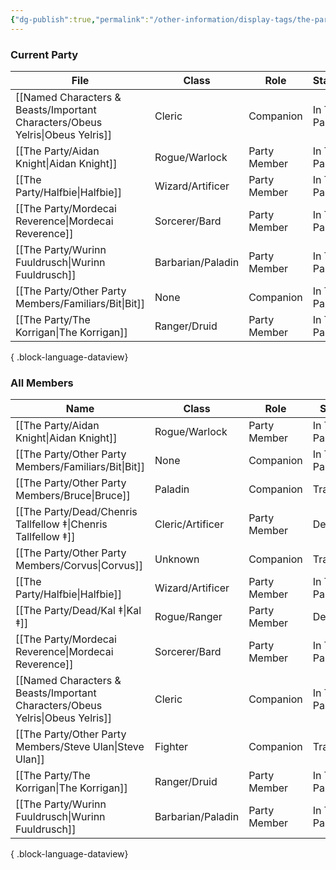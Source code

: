 ```yaml
---
{"dg-publish":true,"permalink":"/other-information/display-tags/the-party/","hideInGraph":true,"updated":"2025-01-01T13:10:13.404+00:00"}
---
```


### Current Party
| File                                                                             | Class             | Role         | Status       | Home Nation     | Home Town       |
| -------------------------------------------------------------------------------- | ----------------- | ------------ | ------------ | --------------- | --------------- |
| [[Named Characters & Beasts/Important Characters/Obeus Yelris\|Obeus Yelris]] | Cleric            | Companion    | In The Party | Ehobel          | Ishnmel         |
| [[The Party/Aidan Knight\|Aidan Knight]]                                      | Rogue/Warlock     | Party Member | In The Party | Unknown/Unclear | Unknown/Unclear |
| [[The Party/Halfbie\|Halfbie]]                                                | Wizard/Artificer  | Party Member | In The Party | Kearlin Atoll   | Paraton         |
| [[The Party/Mordecai Reverence\|Mordecai Reverence]]                          | Sorcerer/Bard     | Party Member | In The Party | Uvam Dynasty    | Yokotori        |
| [[The Party/Wurinn Fuuldrusch\|Wurinn Fuuldrusch]]                            | Barbarian/Paladin | Party Member | In The Party | The Tulan Fort  | The Tulan Fort  |
| [[The Party/Other Party Members/Familiars/Bit\|Bit]]                          | None              | Companion    | In The Party | Itone           | Uti's Cave      |
| [[The Party/The Korrigan\|The Korrigan]]                                      | Ranger/Druid      | Party Member | In The Party | The Feywilds    | Seelie Court    |

{ .block-language-dataview}

### All Members
| Name                                                                             | Class             | Role         | Status       |
| -------------------------------------------------------------------------------- | ----------------- | ------------ | ------------ |
| [[The Party/Aidan Knight\|Aidan Knight]]                                      | Rogue/Warlock     | Party Member | In The Party |
| [[The Party/Other Party Members/Familiars/Bit\|Bit]]                          | None              | Companion    | In The Party |
| [[The Party/Other Party Members/Bruce\|Bruce]]                                | Paladin           | Companion    | Travelling   |
| [[The Party/Dead/Chenris Tallfellow ‡\|Chenris Tallfellow ‡]]                 | Cleric/Artificer  | Party Member | Dead         |
| [[The Party/Other Party Members/Corvus\|Corvus]]                              | Unknown           | Companion    | Travelling   |
| [[The Party/Halfbie\|Halfbie]]                                                | Wizard/Artificer  | Party Member | In The Party |
| [[The Party/Dead/Kal ‡\|Kal ‡]]                                               | Rogue/Ranger      | Party Member | Dead         |
| [[The Party/Mordecai Reverence\|Mordecai Reverence]]                          | Sorcerer/Bard     | Party Member | In The Party |
| [[Named Characters & Beasts/Important Characters/Obeus Yelris\|Obeus Yelris]] | Cleric            | Companion    | In The Party |
| [[The Party/Other Party Members/Steve Ulan\|Steve Ulan]]                      | Fighter           | Companion    | Travelling   |
| [[The Party/The Korrigan\|The Korrigan]]                                      | Ranger/Druid      | Party Member | In The Party |
| [[The Party/Wurinn Fuuldrusch\|Wurinn Fuuldrusch]]                            | Barbarian/Paladin | Party Member | In The Party |

{ .block-language-dataview}
